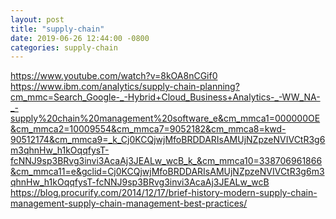 ```yaml
---
layout: post
title: "supply-chain"
date: 2019-06-26 12:44:00 -0800
categories: supply-chain
---
```

https://www.youtube.com/watch?v=8kOA8nCGif0
https://www.ibm.com/analytics/supply-chain-planning?cm_mmc=Search_Google-_-Hybrid+Cloud_Business+Analytics-_-WW_NA-_-supply%20chain%20management%20software_e&cm_mmca1=000000OE&cm_mmca2=10009554&cm_mmca7=9052182&cm_mmca8=kwd-90512174&cm_mmca9=_k_Cj0KCQjwjMfoBRDDARIsAMUjNZpzeNVIVCtR3g6m3qhnHw_h1kOqqfysT-fcNNJ9sp3BRvg3invi3AcaAj3JEALw_wcB_k_&cm_mmca10=338706961866&cm_mmca11=e&gclid=Cj0KCQjwjMfoBRDDARIsAMUjNZpzeNVIVCtR3g6m3qhnHw_h1kOqqfysT-fcNNJ9sp3BRvg3invi3AcaAj3JEALw_wcB
https://blog.procurify.com/2014/12/17/brief-history-modern-supply-chain-management-supply-chain-management-best-practices/


